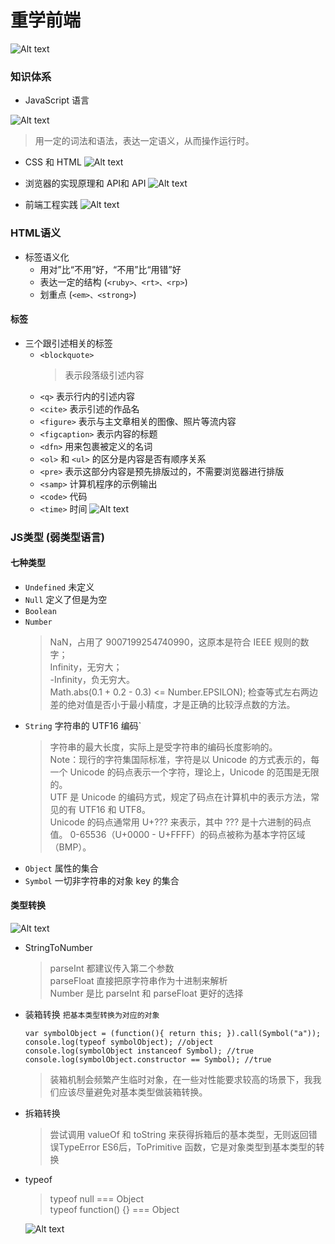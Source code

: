 # 重学前端

![Alt text](./assets/relearn-00.jpg)

### 知识体系

- JavaScript 语言

![Alt text](./assets/relearn-01.jpg)
> 用一定的词法和语法，表达一定语义，从而操作运行时。

- CSS 和 HTML
![Alt text](./assets/relearn-02.jpg)

- 浏览器的实现原理和 API和 API
![Alt text](./assets/relearn-03.jpg)

- 前端工程实践
![Alt text](./assets/relearn-04.jpg)

### HTML语义

- 标签语义化
    - 用对”比“不用”好，“不用”比“用错”好
    - 表达一定的结构 (`<ruby>、<rt>、<rp>`)
    - 划重点 (`<em>、<strong>`)

#### 标签

- 三个跟引述相关的标签
    - `<blockquote>`<blockquote> 表示段落级引述内容 </blockquote>
    - `<q>` 表示行内的引述内容
    - `<cite>` 表示引述的作品名
    - `<figure>` 表示与主文章相关的图像、照片等流内容
    - `<figcaption>` 表示内容的标题
    - `<dfn>` 用来包裹被定义的名词
    - `<ol>` 和 `<ul>` 的区分是内容是否有顺序关系
    - `<pre>` 表示这部分内容是预先排版过的，不需要浏览器进行排版
    - `<samp>` 计算机程序的示例输出
    - `<code>` 代码
    - `<time>` 时间
![Alt text](./assets/relearn-05.jpg)

### JS类型 (弱类型语言)

#### 七种类型

- `Undefined` 未定义
- `Null` 定义了但是为空
- `Boolean`
- `Number`
    > NaN，占用了 9007199254740990，这原本是符合 IEEE 规则的数字；<br/>
    > Infinity，无穷大；<br/>
    > -Infinity，负无穷大。<br/>
    > Math.abs(0.1 + 0.2 - 0.3) <= Number.EPSILON); 检查等式左右两边差的绝对值是否小于最小精度，才是正确的比较浮点数的方法。
- `String` 字符串的 UTF16 编码`
    > 字符串的最大长度，实际上是受字符串的编码长度影响的。<br/>
    > Note：现行的字符集国际标准，字符是以 Unicode 的方式表示的，每一个 Unicode 的码点表示一个字符，理论上，Unicode 的范围是无限的。<br/>
    > UTF 是 Unicode 的编码方式，规定了码点在计算机中的表示方法，常见的有 UTF16 和 UTF8。<br/>
    > Unicode 的码点通常用 U+??? 来表示，其中 ??? 是十六进制的码点值。 0-65536（U+0000 - U+FFFF）的码点被称为基本字符区域（BMP）。<br/>
- `Object` 属性的集合
- `Symbol` 一切非字符串的对象 key 的集合

#### 类型转换

![Alt text](./assets/relearn-06.jpg)

- StringToNumber
    > parseInt 都建议传入第二个参数 <br/>
    > parseFloat 直接把原字符串作为十进制来解析 <br/>
    > Number 是比 parseInt 和 parseFloat 更好的选择
- 装箱转换 `把基本类型转换为对应的对象`
    ```
    var symbolObject = (function(){ return this; }).call(Symbol("a"));
    console.log(typeof symbolObject); //object
    console.log(symbolObject instanceof Symbol); //true
    console.log(symbolObject.constructor == Symbol); //true
    ```
    > 装箱机制会频繁产生临时对象，在一些对性能要求较高的场景下，我我们应该尽量避免对基本类型做装箱转换。
- 拆箱转换
    > 尝试调用 valueOf 和 toString 来获得拆箱后的基本类型，无则返回错误TypeError
    > ES6后，ToPrimitive 函数，它是对象类型到基本类型的转换
- typeof
    > typeof null === Object <br/>
    > typeof function() {} === Object

    ![Alt text](./assets/relearn-07.jpg)